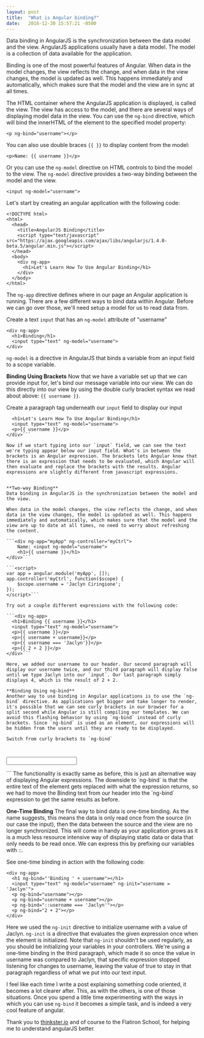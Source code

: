 ```yaml
---
layout: post
title:  "What is Angular binding?"
date:   2016-12-30 15:57:21 -0500
---
```

Data binding in AngularJS is the synchronization between the data model and the view. AngularJS applications usually have a data model. The model is a collection of data available for the application.

Binding is one of the most powerful features of Angular. When data in the model changes, the view reflects the change, and when data in the view changes, the model is updated as well. This happens immediately and automatically, which makes sure that the model and the view are in sync at all times.

The HTML container where the AngularJS application is displayed, is called the view.
The view has access to the model, and there are several ways of displaying model data in the view.
You can use the `ng-bind` directive, which will bind the innerHTML of the element to the specified model property:

```
<p ng-bind="username"></p>
```
You can also use double braces `{{ }}` to display content from the model:

`<p>Name: {{ username }}</p>`

Or you can use the `ng-model` directive on HTML controls to bind the model to the view.
The `ng-model` directive provides a two-way binding between the model and the view.

```
<input ng-model="username">
```

Let's start by creating an angular application with the following code:

```
<!DOCTYPE html>
<html>
  <head>
    <title>AngularJS Binding</title>
    <script type="text/javascript" src="https://ajax.googleapis.com/ajax/libs/angularjs/1.4.0-beta.5/angular.min.js"></script>
  </head>
  <body>
    <div ng-app>
      <h1>Let's Learn How To Use Angular Binding</h1>
    </div>
  </body>
</html>
```

The `ng-app` directive defines where in our page an Angular application is running. There are a few different ways to bind data within Angular. Before we can go over those, we'll need setup a model for us to read data from.

Create a text `input` that has an `ng-model` attribute of "username"

```
<div ng-app>
  <h1>Binding</h1>
  <input type="text" ng-model="username">
</div>
```

`ng-model` is a directive in AngularJS that binds a variable from an input field to a scope variable.

**Binding Using Brackets**
Now that we have a variable set up that we can provide input for, let's bind our message variable into our view. We can do this directly into our view by using the double curly bracket syntax we read about above: `{{ username }}`.

Create a paragraph tag underneath our `input` field to display our input

```<div ng-app>
  <h1>Let's Learn How To Use Angular Binding</h1>
  <input type="text" ng-model="username">
  <p>{{ username }}</p>
</div>```

Now if we start typing into our `input` field, we can see the text we're typing appear below our input field. What's in between the brackets is an Angular expression. The brackets lets Angular know that there is an expression that needs to be evaluated, which Angular will then evaluate and replace the brackets with the results. Angular expressions are slightly different from javascript expressions.


**Two-way Binding**
Data binding in AngularJS is the synchronization between the model and the view.

When data in the model changes, the view reflects the change, and when data in the view changes, the model is updated as well. This happens immediately and automatically, which makes sure that the model and the view are up to date at all times, no need to worry about refreshing the content.

```<div ng-app="myApp" ng-controller="myCtrl">
    Name: <input ng-model="username">
    <h1>{{ username }}</h1>
</div>```

```<script>
var app = angular.module('myApp', []);
app.controller('myCtrl', function($scope) {
    $scope.username = 'Jaclyn Ciringione';
});
</script>```

Try out a couple different expressions with the following code:

```<div ng-app>
  <h1>Binding {{ username }}</h1>
  <input type="text" ng-model="username">
  <p>{{ username }}</p>
  <p>{{ username + username}}</p>
  <p>{{ username === 'Jaclyn'}}</p>
  <p>{{ 2 + 2 }}</p>
</div>```

Here, we added our username to our header. Our second paragraph will display our username twice, and our third paragraph will display false until we type Jaclyn into our `input`. Our last paragraph simply displays 4, which is the result of 2 + 2.

**Binding Using ng-bind**
Another way to use binding in Angular applications is to use the `ng-bind` directive. As applications get bigger and take longer to render, it's possible that we can see curly brackets in our browser for a split second while Angular is still compiling our templates. We can avoid this flashing behavior by using `ng-bind` instead of curly brackets. Since `ng-bind` is used as an element, our expressions will be hidden from the users until they are ready to be displayed.

Switch from curly brackets to `ng-bind`

```
<div ng-app>
  <h1 ng-bind="'Binding ' + username"></h1>
  <input type="text" ng-model="username">
  <p ng-bind="username"></p>
  <p ng-bind="username + username"></p>
  <p ng-bind="username === 'Jaclyn'"></p>
  <p ng-bind="2 + 2"></p>
</div>
```
The functionality is exactly same as before, this is just an alternative way of displaying Angular expressions. The downside to `ng-bind` is that the entire text of the element gets replaced with what the expression returns, so we had to move the Binding text from our header into the `ng-bind` expression to get the same results as before.

**One-Time Binding**
The final way to bind data is one-time binding. As the name suggests, this means the data is only read once from the source (in our case the input), then the data between the source and the view are no longer synchronized. This will come in handy as your application grows as it is a much less resource intensive way of displaying static data or data that only needs to be read once. We can express this by prefixing our variables with ::.

See one-time binding in action with the following code:

```
<div ng-app>
  <h1 ng-bind="'Binding ' + username"></h1>
  <input type="text" ng-model="username" ng-init="username = 'Jaclyn'">
  <p ng-bind="username"></p>
  <p ng-bind="username + username"></p>
  <p ng-bind="::username === 'Jaclyn'"></p>
  <p ng-bind="2 + 2"></p>
</div>
```
Here we used the `ng-init` directive to initialize username with a value of Jaclyn. `ng-init` is a directive that evaluates the given expression once when the element is initialized. Note that `ng-init` shouldn't be used regularly, as you should be initializing your variables in your controllers. We're using a one-time binding in the third paragraph, which made it so once the value in username was compared to Jaclyn, that specific expression stopped listening for changes to username, leaving the value of true to stay in that paragraph regardless of what we put into our text input.

I feel like each time I write a post explaining something code oriented, it becomes a lot clearer after. This, as with the others, is one of those situations. Once you spend a little time experimenting with the ways in which you can use `ng-bind` it becomes a simple task, and is indeed a very cool feature of angular. 

Thank you to <a href="https://thinkster.io/a-better-way-to-learn-angularjs">thinkster.io</a> and of course to the Flatiron School, for helping me to understand angularJS better.
